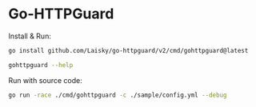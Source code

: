 # Go-HTTPGuard


Install & Run:

```sh
go install github.com/Laisky/go-httpguard/v2/cmd/gohttpguard@latest

gohttpguard --help
```

Run with source code:

```sh
go run -race ./cmd/gohttpguard -c ./sample/config.yml --debug
```
